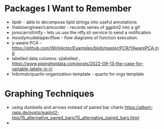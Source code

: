 # Packages I Want to Remember

* lipidr - able to decompose lipid strings into useful annotations
* thebioengineer/camcorder - records series of ggplot2 into a gif
* jonocarroll/ntfy - lets us use the ntfy.sh service to send a notification
* moodymudskipper/flow - flow diagrams of function execution.
* y-aware PCA - https://github.com/WinVector/Examples/blob/master/PCR/YAwarePCA.md
* labelled data columns: sjlabelled , https://www.pipinghotdata.com/posts/2022-09-13-the-case-for-variable-labels-in-r/
* hrbrmstr/quarto-organization-template - quarto for orgs template

# Graphing Techniques

* using dumbells and arrows instead of paired bar charts https://albert-rapp.de/posts/ggplot2-tips/15_alternative_paired_bars/15_alternative_paired_bars.html
* 